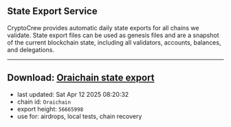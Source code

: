 ## State Export Service
CryptoCrew provides automatic daily state exports for all chains we validate. State export files can be used as genesis files and are a snapshot of the current blockchain state, including all validators, accounts, balances, and delegations.

---
**Download: [Oraichain state export](https://ccv-s3.nbg1.your-objectstorage.com/SERVICE/oraichain/Oraichain_export_56665998.json)**
---

- last updated: Sat Apr 12 2025 08:20:32
- chain id: `Oraichain`
- export height: `56665998`
- use for: airdrops, local tests, chain recovery
